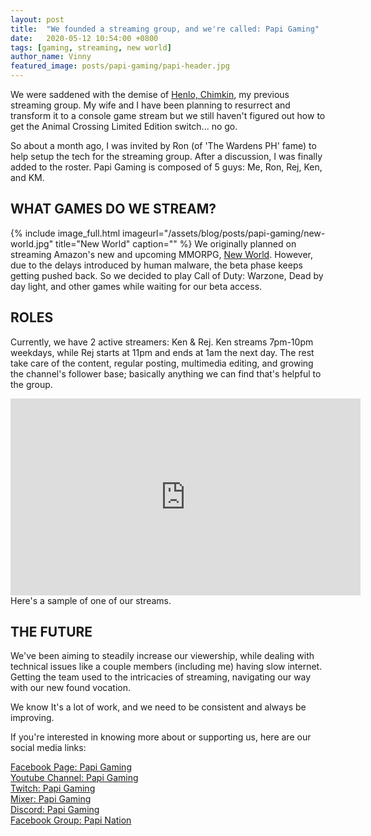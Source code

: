 ```yaml
---
layout: post
title:  "We founded a streaming group, and we're called: Papi Gaming"
date:   2020-05-12 10:54:00 +0800
tags: [gaming, streaming, new world]
author_name: Vinny
featured_image: posts/papi-gaming/papi-header.jpg
---
```


We were saddened with the demise of [Henlo, Chimkin](https://www.facebook.com/titoscience/), my previous streaming group. My wife and I have been planning to resurrect and transform it to a console game stream but we still haven't figured out how to get the Animal Crossing Limited Edition switch... no go.

So about a month ago, I was invited by Ron (of 'The Wardens PH' fame) to help setup the tech for the streaming group. After a discussion, I was finally added to the roster. Papi Gaming is composed of 5 guys: Me, Ron, Rej, Ken, and KM.

<!--more-->

## WHAT GAMES DO WE STREAM?
{% include image_full.html imageurl="/assets/blog/posts/papi-gaming/new-world.jpg" title="New World" caption="" %}
We originally planned on streaming Amazon's new and upcoming MMORPG, [New World](https://www.newworld.com/en-us). However, due to the delays introduced by human malware, the beta phase keeps getting pushed back. So we decided to play Call of Duty: Warzone, Dead by day light, and other games while waiting for our beta access.

## ROLES
Currently, we have 2 active streamers: Ken & Rej. Ken streams 7pm-10pm weekdays, while Rej starts at 11pm and ends at 1am the next day. The rest take care of the content, regular posting, multimedia editing, and growing the channel's follower base; basically anything we can find that's helpful to the group.

<iframe width="560" height="315" src="https://www.youtube.com/embed/dmhkNZ0U3EU" frameborder="0" allow="accelerometer; autoplay; encrypted-media; gyroscope; picture-in-picture" allowfullscreen></iframe>
Here's a sample of one of our streams.


## THE FUTURE
We've been aiming to steadily increase our viewership, while dealing with technical issues like a couple members (including me) having slow internet. Getting the team used to the intricacies of streaming, navigating our way with our new found vocation.

We know It's a lot of work, and we need to be consistent and always be improving.

If you're interested in knowing more about or supporting us, here are our social media links:

[Facebook Page: Papi Gaming](https://www.facebook.com/PapiGamingPH/)<br/>
[Youtube Channel: Papi Gaming](https://www.youtube.com/channel/UCGPvReLGFzmErmzJhkrvEmQ/)<br/>
[Twitch: Papi Gaming](https://www.twitch.tv/papigamingph)<br/>
[Mixer: Papi Gaming](https://mixer.com/papigamingph)<br/>
[Discord: Papi Gaming](https://discord.gg/GC7gExu)<br/>
[Facebook Group: Papi Nation](https://www.facebook.com/groups/159065425512281)
